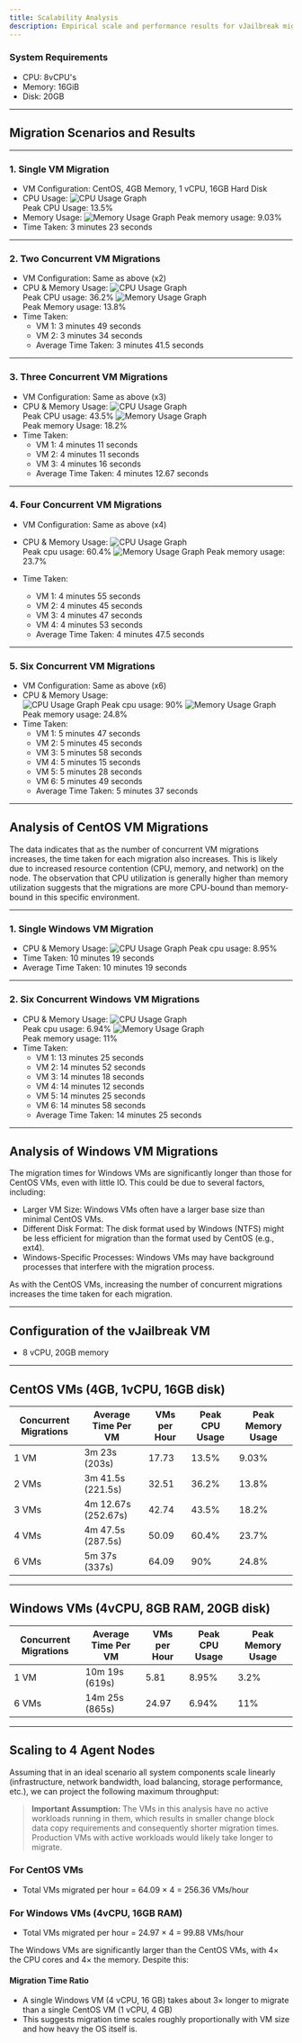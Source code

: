 ```yaml
---
title: Scalability Analysis
description: Empirical scale and performance results for vJailbreak migrations.
---
```


### System Requirements

- CPU: 8vCPU's
- Memory: 16GiB
- Disk: 20GB

---

## Migration Scenarios and Results

---

### 1. Single VM Migration

- VM Configuration: CentOS, 4GB Memory, 1 vCPU, 16GB Hard Disk
- CPU Usage:
  ![CPU Usage Graph](../../../assets/singlevm_cpu.png "Single VM CPU Usage")  
  Peak CPU Usage: 13.5%
- Memory Usage: 
  ![Memory Usage Graph](../../../assets/singlevm_memory.png "Single VM Memory Usage")
  Peak memory usage: 9.03%
- Time Taken: 3 minutes 23 seconds

---

### 2. Two Concurrent VM Migrations

- VM Configuration: Same as above (x2)
- CPU & Memory Usage:
  ![CPU Usage Graph](../../../assets/two_concurrent_cpu.png "Two Concurrent VM CPU Usage")  
  Peak CPU usage: 36.2%
  ![Memory Usage Graph](../../../assets/two_concurrent_memory.png "Two Concurrent VM Memory Usage")  
  Peak Memory usage: 13.8%
- Time Taken:  
  - VM 1: 3 minutes 49 seconds  
  - VM 2: 3 minutes 34 seconds  
  - Average Time Taken: 3 minutes 41.5 seconds

---

### 3. Three Concurrent VM Migrations

- VM Configuration: Same as above (x3)
- CPU & Memory Usage:
  ![CPU Usage Graph](../../../assets/three_concurrent_cpu.png "Three Concurrent VM CPU Usage")  
  Peak CPU usage: 43.5%
  ![Memory Usage Graph](../../../assets/three_concurrent_memory.png "Three Concurrent VM Memory Usage")  
  Peak memory Usage: 18.2%
- Time Taken:  
  - VM 1: 4 minutes 11 seconds  
  - VM 2: 4 minutes 11 seconds  
  - VM 3: 4 minutes 16 seconds  
  - Average Time Taken: 4 minutes 12.67 seconds

---

### 4. Four Concurrent VM Migrations

- VM Configuration: Same as above (x4)
- CPU & Memory Usage:
  ![CPU Usage Graph](../../../assets/four_concurrent_cpu.png "Four Concurrent VM CPU Usage")    
  Peak cpu usage: 60.4% 
  ![Memory Usage Graph](../../../assets/four_concurrent_memory.png "Four Concurrent VM Memory Usage") 
  Peak memory usage: 23.7%
  
- Time Taken:  
  - VM 1: 4 minutes 55 seconds  
  - VM 2: 4 minutes 45 seconds  
  - VM 3: 4 minutes 47 seconds  
  - VM 4: 4 minutes 53 seconds  
  - Average Time Taken: 4 minutes 47.5 seconds

---

### 5. Six Concurrent VM Migrations

- VM Configuration: Same as above (x6)
- CPU & Memory Usage:  
  ![CPU Usage Graph](../../../assets/six_concurrent_cpu.png "Six Concurrent VM CPU Usage") 
  Peak cpu usage: 90%
  ![Memory Usage Graph](../../../assets/six_concurrent_memory.png "Six Concurrent VM Memory Usage")   
  Peak memory usage: 24.8%
- Time Taken:  
  - VM 1: 5 minutes 47 seconds  
  - VM 2: 5 minutes 45 seconds  
  - VM 3: 5 minutes 58 seconds  
  - VM 4: 5 minutes 15 seconds  
  - VM 5: 5 minutes 28 seconds  
  - VM 6: 5 minutes 49 seconds  
  - Average Time Taken: 5 minutes 37 seconds

---



## Analysis of CentOS VM Migrations

The data indicates that as the number of concurrent VM migrations increases, the time taken for each migration also increases. This is likely due to increased resource contention (CPU, memory, and network) on the node. The observation that CPU utilization is generally higher than memory utilization suggests that the migrations are more CPU-bound than memory-bound in this specific environment.

---

### 1. Single Windows VM Migration

- CPU & Memory Usage:
   ![CPU Usage Graph](../../../assets/single_windows_cpu.png "Single VM CPU Usage") 
  Peak cpu usage: 8.95%
- Time Taken: 10 minutes 19 seconds  
- Average Time Taken: 10 minutes 19 seconds

---

### 2. Six Concurrent Windows VM Migrations

- CPU & Memory Usage:
  ![CPU Usage Graph](../../../assets/six_windows_cpu.png "Six Concurrent VM CPU Usage")   
  Peak cpu usage: 6.94%
  ![Memory Usage Graph](../../../assets/six_windows_memory.png "Six Concurrent VM Memory Usage")   
  Peak memory usage: 11%
- Time Taken:  
  - VM 1: 13 minutes 25 seconds  
  - VM 2: 14 minutes 52 seconds  
  - VM 3: 14 minutes 18 seconds  
  - VM 4: 14 minutes 12 seconds  
  - VM 5: 14 minutes 25 seconds  
  - VM 6: 14 minutes 58 seconds  
  - Average Time Taken: 14 minutes 25 seconds

---

## Analysis of Windows VM Migrations

The migration times for Windows VMs are significantly longer than those for CentOS VMs, even with little IO. This could be due to several factors, including:

- Larger VM Size: Windows VMs often have a larger base size than minimal CentOS VMs.
- Different Disk Format: The disk format used by Windows (NTFS) might be less efficient for migration than the format used by CentOS (e.g., ext4).
- Windows-Specific Processes: Windows VMs may have background processes that interfere with the migration process.

As with the CentOS VMs, increasing the number of concurrent migrations increases the time taken for each migration.

---

## Configuration of the vJailbreak VM

- 8 vCPU, 20GB memory

---

## CentOS VMs (4GB, 1vCPU, 16GB disk)

| Concurrent Migrations | Average Time Per VM | VMs per Hour | Peak CPU Usage | Peak Memory Usage |
|----------------------|---------------------|--------------|----------------|-------------------|
| 1 VM                 | 3m 23s (203s)       | 17.73        | 13.5%          | 9.03%             |
| 2 VMs                | 3m 41.5s (221.5s)   | 32.51        | 36.2%          | 13.8%             |
| 3 VMs                | 4m 12.67s (252.67s) | 42.74        | 43.5%          | 18.2%             |
| 4 VMs                | 4m 47.5s (287.5s)   | 50.09        | 60.4%          | 23.7%             |
| 6 VMs                | 5m 37s (337s)       | 64.09        | 90%            | 24.8%             |

---

## Windows VMs (4vCPU, 8GB RAM, 20GB disk)

| Concurrent Migrations | Average Time Per VM | VMs per Hour | Peak CPU Usage | Peak Memory Usage |
|----------------------|---------------------|--------------|----------------|-------------------|
| 1 VM                 | 10m 19s (619s)      | 5.81         | 8.95%          | 3.2%              |
| 6 VMs                | 14m 25s (865s)      | 24.97        | 6.94%            | 11%                |

---

## Scaling to 4 Agent Nodes

Assuming that in an ideal scenario all system components scale linearly (infrastructure, network bandwidth, load balancing, storage performance, etc.), we can project the following maximum throughput:

> **Important Assumption:** The VMs in this analysis have no active workloads running in them, which results in smaller change block data copy requirements and consequently shorter migration times. Production VMs with active workloads would likely take longer to migrate.

### For CentOS VMs
- Total VMs migrated per hour = 64.09 × 4 = 256.36 VMs/hour

### For Windows VMs (4vCPU, 16GB RAM)
- Total VMs migrated per hour = 24.97 × 4 = 99.88 VMs/hour

The Windows VMs are significantly larger than the CentOS VMs, with 4× the CPU cores and 4× the memory. Despite this:

#### Migration Time Ratio

- A single Windows VM (4 vCPU, 16 GB) takes about 3× longer to migrate than a single CentOS VM (1 vCPU, 4 GB)
- This suggests migration time scales roughly proportionally with VM size and how heavy the OS itself is.

